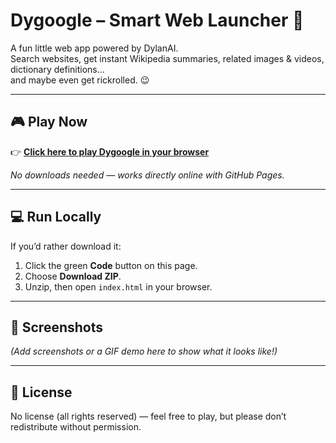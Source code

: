 # Dygoogle – Smart Web Launcher 🚀  

A fun little web app powered by DylanAI.  
Search websites, get instant Wikipedia summaries, related images & videos, dictionary definitions…  
and maybe even get rickrolled. 😉  

---

## 🎮 Play Now  

👉 [**Click here to play Dygoogle in your browser**](https://your-username.github.io/your-repo-name/)  

_No downloads needed — works directly online with GitHub Pages._  

---

## 💻 Run Locally  

If you’d rather download it:  
1. Click the green **Code** button on this page.  
2. Choose **Download ZIP**.  
3. Unzip, then open `index.html` in your browser.  

---

## 📸 Screenshots  

*(Add screenshots or a GIF demo here to show what it looks like!)*  

---

## 📜 License  

No license (all rights reserved) — feel free to play, but please don’t redistribute without permission.  
